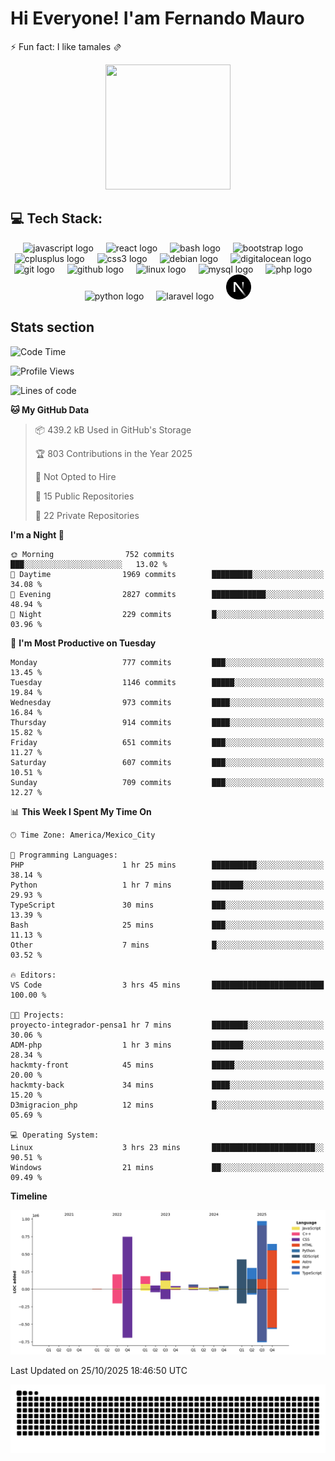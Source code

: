 <h1>Hi Everyone! I'am Fernando Mauro </h1>
<p>⚡ Fun fact: I like tamales 🫔</p>

<div align="center">
  <img height="200" width="200" src="https://c.tenor.com/D9bWSaEUuwoAAAAC/tenor.gif"  />
</div>

## 💻 Tech Stack:
<div align="center">
  <img src="https://cdn.jsdelivr.net/gh/devicons/devicon/icons/javascript/javascript-original.svg" height="40" width="40" alt="javascript logo"  />
  <img width="12" />
  <img src="https://cdn.jsdelivr.net/gh/devicons/devicon/icons/react/react-original.svg" height="40" width="40" alt="react logo"  />
  <img width="12" />
  <img src="https://cdn.jsdelivr.net/gh/devicons/devicon/icons/bash/bash-original.svg" height="40" width="40" alt="bash logo"  />
  <img width="12" />
  <img src="https://cdn.jsdelivr.net/gh/devicons/devicon/icons/bootstrap/bootstrap-original.svg" height="40" width="40" alt="bootstrap logo"  />
  <img width="12" />
  <img src="https://cdn.jsdelivr.net/gh/devicons/devicon/icons/cplusplus/cplusplus-original.svg" height="40" width="40" alt="cplusplus logo"  />
  <img width="12" />
  <img src="https://cdn.jsdelivr.net/gh/devicons/devicon/icons/css3/css3-original.svg" height="40" width="40" alt="css3 logo"  />
  <img width="12" />
  <img src="https://cdn.jsdelivr.net/gh/devicons/devicon/icons/debian/debian-original.svg" height="40" width="40" alt="debian logo"  />
  <img width="12" />
  <img src="https://cdn.jsdelivr.net/gh/devicons/devicon/icons/digitalocean/digitalocean-original.svg" height="40" width="40" alt="digitalocean logo"  />
  <img width="12" />
  <img src="https://cdn.jsdelivr.net/gh/devicons/devicon/icons/git/git-original.svg" height="40" width="40" alt="git logo"  />
  <img width="12" />
  <img src="https://cdn.jsdelivr.net/gh/devicons/devicon/icons/github/github-original.svg" height="40" width="40" alt="github logo"  />
  <img width="12" />
  <img src="https://cdn.jsdelivr.net/gh/devicons/devicon/icons/linux/linux-original.svg" height="40" width="40" alt="linux logo"  />
  <img width="12" />
  <img src="https://cdn.jsdelivr.net/gh/devicons/devicon/icons/mysql/mysql-original.svg" height="40" width="40" alt="mysql logo"  />
  <img width="12" />
  <img src="https://cdn.jsdelivr.net/gh/devicons/devicon/icons/php/php-original.svg" height="40" width="40" alt="php logo"  />
  <img width="12" />
  <img src="https://cdn.jsdelivr.net/gh/devicons/devicon/icons/python/python-original.svg" height="40" width="40" alt="python logo"  />
  <img width="12" />
  <img src="https://upload.wikimedia.org/wikipedia/commons/thumb/9/9a/Laravel.svg/50px-Laravel.svg.png" height="40" width="40" alt="laravel logo"  />
  <img width="12" />
  <img src="https://raw.githubusercontent.com/devicons/devicon/ca28c779441053191ff11710fe24a9e6c23690d6/icons/nextjs/nextjs-original.svg" height="40" width="40" alt="Next js logo"  />
</div>

## Stats section
<!--START_SECTION:waka-->
![Code Time](http://img.shields.io/badge/Code%20Time-1%2C537%20hrs%2058%20mins-blue)

![Profile Views](http://img.shields.io/badge/Profile%20Views-1-blue)

![Lines of code](https://img.shields.io/badge/From%20Hello%20World%20I%27ve%20Written-4.0%20million%20lines%20of%20code-blue)

**🐱 My GitHub Data** 

> 📦 439.2 kB Used in GitHub's Storage 
 > 
> 🏆 803 Contributions in the Year 2025
 > 
> 🚫 Not Opted to Hire
 > 
> 📜 15 Public Repositories 
 > 
> 🔑 22 Private Repositories 
 > 
**I'm a Night 🦉** 

```text
🌞 Morning                752 commits         ███░░░░░░░░░░░░░░░░░░░░░░   13.02 % 
🌆 Daytime                1969 commits        █████████░░░░░░░░░░░░░░░░   34.08 % 
🌃 Evening                2827 commits        ████████████░░░░░░░░░░░░░   48.94 % 
🌙 Night                  229 commits         █░░░░░░░░░░░░░░░░░░░░░░░░   03.96 % 
```
📅 **I'm Most Productive on Tuesday** 

```text
Monday                   777 commits         ███░░░░░░░░░░░░░░░░░░░░░░   13.45 % 
Tuesday                  1146 commits        █████░░░░░░░░░░░░░░░░░░░░   19.84 % 
Wednesday                973 commits         ████░░░░░░░░░░░░░░░░░░░░░   16.84 % 
Thursday                 914 commits         ████░░░░░░░░░░░░░░░░░░░░░   15.82 % 
Friday                   651 commits         ███░░░░░░░░░░░░░░░░░░░░░░   11.27 % 
Saturday                 607 commits         ███░░░░░░░░░░░░░░░░░░░░░░   10.51 % 
Sunday                   709 commits         ███░░░░░░░░░░░░░░░░░░░░░░   12.27 % 
```


📊 **This Week I Spent My Time On** 

```text
🕑︎ Time Zone: America/Mexico_City

💬 Programming Languages: 
PHP                      1 hr 25 mins        ██████████░░░░░░░░░░░░░░░   38.14 % 
Python                   1 hr 7 mins         ███████░░░░░░░░░░░░░░░░░░   29.93 % 
TypeScript               30 mins             ███░░░░░░░░░░░░░░░░░░░░░░   13.39 % 
Bash                     25 mins             ███░░░░░░░░░░░░░░░░░░░░░░   11.13 % 
Other                    7 mins              █░░░░░░░░░░░░░░░░░░░░░░░░   03.52 % 

🔥 Editors: 
VS Code                  3 hrs 45 mins       █████████████████████████   100.00 % 

🐱‍💻 Projects: 
proyecto-integrador-pensa1 hr 7 mins         ████████░░░░░░░░░░░░░░░░░   30.06 % 
ADM-php                  1 hr 3 mins         ███████░░░░░░░░░░░░░░░░░░   28.34 % 
hackmty-front            45 mins             █████░░░░░░░░░░░░░░░░░░░░   20.00 % 
hackmty-back             34 mins             ████░░░░░░░░░░░░░░░░░░░░░   15.20 % 
D3migracion_php          12 mins             █░░░░░░░░░░░░░░░░░░░░░░░░   05.69 % 

💻 Operating System: 
Linux                    3 hrs 23 mins       ███████████████████████░░   90.51 % 
Windows                  21 mins             ██░░░░░░░░░░░░░░░░░░░░░░░   09.49 % 
```

**Timeline**

![Lines of Code chart](https://raw.githubusercontent.com/Fernando-Mauro/Fernando-Mauro/master/assets/bar_graph.png)


 Last Updated on 25/10/2025 18:46:50 UTC
<!--END_SECTION:waka-->

<img src="https://raw.githubusercontent.com/fernando-mauro/fernando-mauro/output/snake.svg" alt="Snake animation" />
